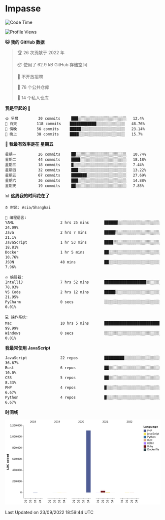 # Impasse

<!--START_SECTION:waka-->
![Code Time](http://img.shields.io/badge/Code%20Time-1%2C553%20hrs%2028%20mins-blue)

![Profile Views](http://img.shields.io/badge/%E4%B8%AA%E4%BA%BA%E8%B5%84%E6%96%99%E8%A7%82%E7%9C%8B%E6%AC%A1%E6%95%B0-0-blue)

**🐱 我的 GitHub 数据** 

> 🏆 26 次贡献于 2022 年
 > 
> 📦  使用了 62.9 kB GitHub 存储空间 
 > 
> 🚫 不开放招聘
 > 
> 📜 78 个公共仓库 
 > 
> 🔑 14 个私人仓库  
 > 
**我是早起的 🐤** 

```text
🌞 早晨         30 commits     ███░░░░░░░░░░░░░░░░░░░░░░   12.4% 
🌆 白天         118 commits    ████████████░░░░░░░░░░░░░   48.76% 
🌃 傍晚         56 commits     █████░░░░░░░░░░░░░░░░░░░░   23.14% 
🌙 晚上         38 commits     ████░░░░░░░░░░░░░░░░░░░░░   15.7%

```
📅 **我最有效率是在 星期五** 

```text
星期一          26 commits     ██░░░░░░░░░░░░░░░░░░░░░░░   10.74% 
星期二          44 commits     ████░░░░░░░░░░░░░░░░░░░░░   18.18% 
星期三          18 commits     █░░░░░░░░░░░░░░░░░░░░░░░░   7.44% 
星期四          32 commits     ███░░░░░░░░░░░░░░░░░░░░░░   13.22% 
星期五          67 commits     ███████░░░░░░░░░░░░░░░░░░   27.69% 
星期六          36 commits     ███░░░░░░░░░░░░░░░░░░░░░░   14.88% 
星期天          19 commits     ██░░░░░░░░░░░░░░░░░░░░░░░   7.85%

```


📊 **这周我的时间花在了** 

```text
⌚︎ 时区: Asia/Shanghai

💬 编程语言: 
YAML                     2 hrs 25 mins       ██████░░░░░░░░░░░░░░░░░░░   24.09% 
Java                     2 hrs 7 mins        █████░░░░░░░░░░░░░░░░░░░░   21.1% 
JavaScript               1 hr 53 mins        ████░░░░░░░░░░░░░░░░░░░░░   18.81% 
Docker                   1 hr 5 mins         ██░░░░░░░░░░░░░░░░░░░░░░░   10.76% 
JSON                     48 mins             ██░░░░░░░░░░░░░░░░░░░░░░░   7.96%

🔥 编辑器: 
IntelliJ                 7 hrs 52 mins       ███████████████████░░░░░░   78.03% 
VS Code                  2 hrs 12 mins       █████░░░░░░░░░░░░░░░░░░░░   21.95% 
PyCharm                  0 secs              ░░░░░░░░░░░░░░░░░░░░░░░░░   0.01%

💻 操作系统: 
Mac                      10 hrs 5 mins       █████████████████████████   99.99% 
Windows                  0 secs              ░░░░░░░░░░░░░░░░░░░░░░░░░   0.01%

```

**我最常使用 JavaScript** 

```text
JavaScript               22 repos            █████████░░░░░░░░░░░░░░░░   36.67% 
Rust                     6 repos             ██░░░░░░░░░░░░░░░░░░░░░░░   10.0% 
CSS                      5 repos             ██░░░░░░░░░░░░░░░░░░░░░░░   8.33% 
PHP                      4 repos             █░░░░░░░░░░░░░░░░░░░░░░░░   6.67% 
Python                   4 repos             █░░░░░░░░░░░░░░░░░░░░░░░░   6.67%

```


**时间线**

![Chart not found](https://raw.githubusercontent.com/impasse/impasse/master/charts/bar_graph.png) 


 Last Updated on 23/09/2022 18:59:44 UTC
<!--END_SECTION:waka-->
